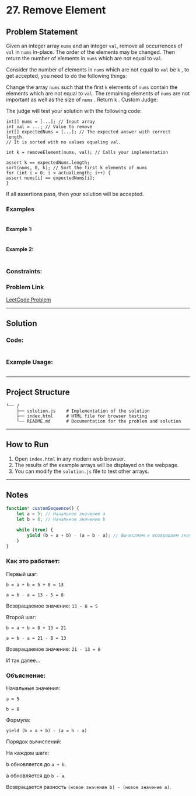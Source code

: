 # 27. Remove Element

## Problem Statement

Given an integer array `nums`  and an integer `val`, remove all occurrences of `val` in `nums`  in-place. The order of the elements may be changed. Then return the number of elements in `nums`  which are not equal to `val`.

Consider the number of elements in `nums`  which are not equal to `val` be `k` , to get accepted, you need to do the following things:

Change the array `nums`  such that the first `k`  elements of `nums`  contain the elements which are not equal to `val`. The remaining elements of `nums`  are not important as well as the size of `nums` .
Return `k` .
Custom Judge:

The judge will test your solution with the following code:
```
int[] nums = [...]; // Input array
int val = ...; // Value to remove
int[] expectedNums = [...]; // The expected answer with correct length.
// It is sorted with no values equaling val.

int k = removeElement(nums, val); // Calls your implementation

assert k == expectedNums.length;
sort(nums, 0, k); // Sort the first k elements of nums
for (int i = 0; i < actualLength; i++) {
assert nums[i] == expectedNums[i];
}
```
If all assertions pass, then your solution will be accepted.

### Examples
```javascript


```

#### Example 1:

```javascript

```


#### Example 2:
```javascript

```

### Constraints:


### Problem Link
[LeetCode Problem](https://leetcode.com/problems/remove-element)

---

## Solution


### Code:
```javascript

```

### Example Usage:
```javascript

```

---

## Project Structure

```
└── /
    ├── solution.js    # Implementation of the solution
    ├── index.html     # HTML file for browser testing
    └── README.md      # Documentation for the problem and solution
```

---

## How to Run

1. Open `index.html` in any modern web browser.
2. The results of the example arrays will be displayed on the webpage.
3. You can modify the `solution.js` file to test other arrays.

---

## Notes

```javascript
function* customSequence() {
    let a = 5; // Начальное значение a
    let b = 8; // Начальное значение b

    while (true) {
        yield (b = a + b) - (a = b - a); // Вычисляем и возвращаем значение
    }
}
```
### Как это работает:
Первый шаг:

`b = a + b = 5 + 8 = 13`

`a = b - a = 13 - 5 = 8`

Возвращаемое значение: `13 - 8 = 5`

Второй шаг:

`b = a + b = 8 + 13 = 21`

`a = b - a = 21 - 8 = 13`

Возвращаемое значение: `21 - 13 = 8`

И так далее...


### Объяснение:
Начальные значения:

`a = 5`

`b = 8`

Формула:

`yield (b = a + b) - (a = b - a)`

Порядок вычислений:

На каждом шаге:

b обновляется до `a + b`.

a обновляется до `b - a`.

Возвращается разность `(новое значение b) - (новое значение a)`.
